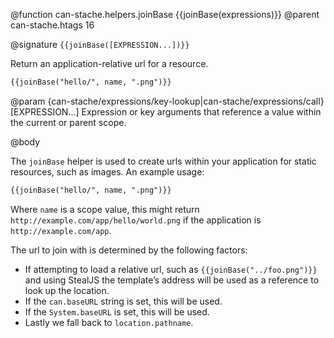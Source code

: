 @function can-stache.helpers.joinBase {{joinBase(expressions)}}
@parent can-stache.htags 16

@signature `{{joinBase([EXPRESSION...])}}`

Return an application-relative url for a resource.

```html
{{joinBase("hello/", name, ".png")}}
```

@param {can-stache/expressions/key-lookup|can-stache/expressions/call} [EXPRESSION...] Expression or key arguments that reference a value within the current or parent scope.

@body

The `joinBase` helper is used to create urls within your application for static resources, such as images. An example usage:

```html
{{joinBase("hello/", name, ".png")}}
```

Where `name` is a scope value, this might return `http://example.com/app/hello/world.png` if the application is `http://example.com/app`.

The url to join with is determined by the following factors:

* If attempting to load a relative url, such as `{{joinBase("../foo.png")}}` and using StealJS the template’s address will be used as a reference to look up the location.
* If the `can.baseURL` string is set, this will be used.
* If the `System.baseURL` is set, this will be used.
* Lastly we fall back to `location.pathname`.
